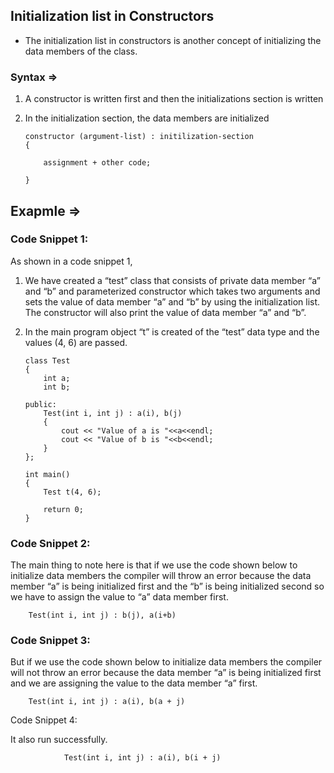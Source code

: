 ## Initialization list in Constructors

- The initialization list in constructors is another concept of initializing the data members of the class.

### Syntax =>

1.  A constructor is written first and then the initializations section is written

2.  In the initialization section, the data members are initialized

        constructor (argument-list) : initilization-section
        {

            assignment + other code;

        }

## Exapmle =>

### Code Snippet 1:

As shown in a code snippet 1,

1.  We have created a “test” class that consists of private data member “a” and “b” and parameterized constructor which takes two arguments and sets the value of data member “a” and “b” by using the initialization list. The constructor will also print the value of data member “a” and “b”.

2.  In the main program object “t” is created of the “test” data type and the values (4, 6) are passed.

        class Test
        {
            int a;
            int b;

        public:
            Test(int i, int j) : a(i), b(j)
            {
                cout << "Value of a is "<<a<<endl;
                cout << "Value of b is "<<b<<endl;
            }
        };

        int main()
        {
            Test t(4, 6);

            return 0;
        }

### Code Snippet 2:

The main thing to note here is that if we use the code shown below to initialize data members the compiler will throw an error because the data member “a” is being initialized first and the “b” is being initialized second so we have to assign the value to “a” data member first.

        Test(int i, int j) : b(j), a(i+b)

### Code Snippet 3:

But if we use the code shown below to initialize data members the compiler will not throw an error because the data member “a” is being initialized first and we are assigning the value to the data member “a” first.

        Test(int i, int j) : a(i), b(a + j)

Code Snippet 4:

It also run successfully.

                Test(int i, int j) : a(i), b(i + j)
